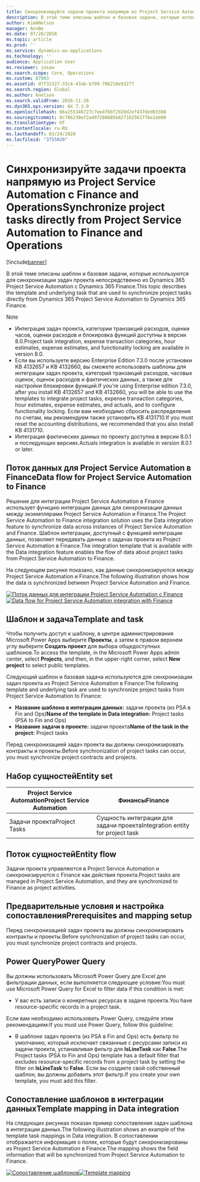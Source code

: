 ```yaml
---
title: Синхронизируйте задачи проекта напрямую из Project Service Automation с Finance and Operations
description: В этой теме описаны шаблон и базовая задачи, которые используются для синхронизации задач проекта непосредственно из Microsoft Dynamics 365 Project Service Automation с Dynamics 365 Finance.
author: KimANelson
manager: AnnBe
ms.date: 07/20/2018
ms.topic: article
ms.prod: ''
ms.service: dynamics-ax-applications
ms.technology: ''
audience: Application User
ms.reviewer: josaw
ms.search.scope: Core, Operations
ms.custom: 87983
ms.assetid: d7f32327-33c4-43ab-b799-786210e93277
ms.search.region: Global
ms.author: knelson
ms.search.validFrom: 2016-11-28
ms.dyn365.ops.version: AX 7.3.0
ms.openlocfilehash: 66a255346727c7ee4fbbf2920d2ef437ded03308
ms.sourcegitcommit: 8c786230ef2a497280885b827162561776e2eb00
ms.translationtype: HT
ms.contentlocale: ru-RU
ms.lasthandoff: 03/24/2020
ms.locfileid: "3755020"
---
```

# <a name="synchronize-project-tasks-directly-from-project-service-automation-to-finance-and-operations"></a><span data-ttu-id="97e53-103">Синхронизируйте задачи проекта напрямую из Project Service Automation с Finance and Operations</span><span class="sxs-lookup"><span data-stu-id="97e53-103">Synchronize project tasks directly from Project Service Automation to Finance and Operations</span></span>

[!include[banner](../includes/banner.md)]

<span data-ttu-id="97e53-104">В этой теме описаны шаблон и базовая задачи, которые используются для синхронизации задач проекта непосредственно из Dynamics 365 Project Service Automation с Dynamics 365 Finance.</span><span class="sxs-lookup"><span data-stu-id="97e53-104">This topic describes the template and underlying task that are used to synchronize project tasks directly from Dynamics 365 Project Service Automation to Dynamics 365 Finance.</span></span>

> [!NOTE]
> - <span data-ttu-id="97e53-105">Интеграция задач проекта, категории транзакций расходов, оценки часов, оценки расходов и блокировка функций доступны в версии 8.0.</span><span class="sxs-lookup"><span data-stu-id="97e53-105">Project task integration, expense transaction categories, hour estimates, expense estimates, and functionality locking are available in version 8.0.</span></span>
> - <span data-ttu-id="97e53-106">Если вы используете версию Enterprise Edition 7.3.0 после установки KB 4132657 и KB 4132660, вы сможете использовать шаблоны для интеграции задач проекта, категорий транзакций расходов, часовых оценок, оценок расходов и фактических данных, а также для настройки блокировки функций.</span><span class="sxs-lookup"><span data-stu-id="97e53-106">If you're using Enterprise edition 7.3.0, after you install KB 4132657 and KB 4132660, you will be able to use the templates to integrate project tasks, expense transaction categories, hour estimates, expense estimates, and actuals, and to configure functionality locking.</span></span> <span data-ttu-id="97e53-107">Если вам необходимо сбросить распределения по счетам, мы рекомендуем также установить KB 4131710.</span><span class="sxs-lookup"><span data-stu-id="97e53-107">If you must reset the accounting distributions, we recommended that you also install KB 4131710.</span></span>
> - <span data-ttu-id="97e53-108">Интеграция фактических данных по проекту доступна в версии 8.0.1 и последующих версиях.</span><span class="sxs-lookup"><span data-stu-id="97e53-108">Actuals integration is available in version 8.0.1 or later.</span></span>

## <a name="data-flow-for-project-service-automation-to-finance"></a><span data-ttu-id="97e53-109">Поток данных для Project Service Automation в Finance</span><span class="sxs-lookup"><span data-stu-id="97e53-109">Data flow for Project Service Automation to Finance</span></span>

<span data-ttu-id="97e53-110">Решение для интеграции Project Service Automation в Finance использует функцию интеграции данных для синхронизации данных между экземплярами Project Service Automation и Finance.</span><span class="sxs-lookup"><span data-stu-id="97e53-110">The Project Service Automation to Finance integration solution uses the Data integration feature to synchronize data across instances of Project Service Automation and Finance.</span></span> <span data-ttu-id="97e53-111">Шаблон интеграции, доступный с функцией интеграции данных, позволяет передавать данные о задачах проекта из Project Service Automation в Finance.</span><span class="sxs-lookup"><span data-stu-id="97e53-111">The integration template that is available with the Data integration feature enables the flow of data about project tasks from Project Service Automation to Finance.</span></span>

<span data-ttu-id="97e53-112">На следующем рисунке показано, как данные синхронизируются между Project Service Automation и Finance.</span><span class="sxs-lookup"><span data-stu-id="97e53-112">The following illustration shows how the data is synchronized between Project Service Automation and Finance.</span></span>

<span data-ttu-id="97e53-113">[![Поток данных для интеграции Project Service Automation с Finance](./media/ProjectTasksFlow.png)](./media/ProjectTasksFlow.png)</span><span class="sxs-lookup"><span data-stu-id="97e53-113">[![Data flow for Project Service Automation integration with Finance](./media/ProjectTasksFlow.png)](./media/ProjectTasksFlow.png)</span></span>

## <a name="template-and-task"></a><span data-ttu-id="97e53-114">Шаблон и задача</span><span class="sxs-lookup"><span data-stu-id="97e53-114">Template and task</span></span>

<span data-ttu-id="97e53-115">Чтобы получить доступ к шаблону, в центре администрирования Microsoft Power Apps выберите **Проекты**, а затем в правом верхнем углу выберите **Создать проект** для выбора общедоступных шаблонов.</span><span class="sxs-lookup"><span data-stu-id="97e53-115">To access the template, in the Microsoft Power Apps admin center, select **Projects**, and then, in the upper-right corner, select **New project** to select public templates.</span></span>

<span data-ttu-id="97e53-116">Следующий шаблон и базовая задача используются для синхронизации задач проекта из Project Service Automation в Finance:</span><span class="sxs-lookup"><span data-stu-id="97e53-116">The following template and underlying task are used to synchronize project tasks from Project Service Automation to Finance:</span></span>

- <span data-ttu-id="97e53-117">**Название шаблона в интеграции данных:** задачи проекта (из PSA в Fin and Ops)</span><span class="sxs-lookup"><span data-stu-id="97e53-117">**Name of the template in Data integration:** Project tasks (PSA to Fin and Ops)</span></span>
- <span data-ttu-id="97e53-118">**Название задачи в проекте:** задачи проекта</span><span class="sxs-lookup"><span data-stu-id="97e53-118">**Name of the task in the project:** Project tasks</span></span>

<span data-ttu-id="97e53-119">Перед синхронизацией задач проекта вы должны синхронизировать контракты и проекты.</span><span class="sxs-lookup"><span data-stu-id="97e53-119">Before synchronization of project tasks can occur, you must synchronize project contracts and projects.</span></span>

## <a name="entity-set"></a><span data-ttu-id="97e53-120">Набор сущностей</span><span class="sxs-lookup"><span data-stu-id="97e53-120">Entity set</span></span>

| <span data-ttu-id="97e53-121">Project Service Automation</span><span class="sxs-lookup"><span data-stu-id="97e53-121">Project Service Automation</span></span> | <span data-ttu-id="97e53-122">Финансы</span><span class="sxs-lookup"><span data-stu-id="97e53-122">Finance</span></span>                             |
|----------------------------|-------------------------------------|
| <span data-ttu-id="97e53-123">Задачи проекта</span><span class="sxs-lookup"><span data-stu-id="97e53-123">Project Tasks</span></span>              | <span data-ttu-id="97e53-124">Сущность интеграции для задачи проекта</span><span class="sxs-lookup"><span data-stu-id="97e53-124">Integration entity for project task</span></span> |

## <a name="entity-flow"></a><span data-ttu-id="97e53-125">Поток сущностей</span><span class="sxs-lookup"><span data-stu-id="97e53-125">Entity flow</span></span>

<span data-ttu-id="97e53-126">Задачи проекта управляются в Project Service Automation и синхронизируются с Finance как действия проекта.</span><span class="sxs-lookup"><span data-stu-id="97e53-126">Project tasks are managed in Project Service Automation, and they are synchronized to Finance as project activities.</span></span>

## <a name="prerequisites-and-mapping-setup"></a><span data-ttu-id="97e53-127">Предварительные условия и настройка сопоставления</span><span class="sxs-lookup"><span data-stu-id="97e53-127">Prerequisites and mapping setup</span></span>

<span data-ttu-id="97e53-128">Перед синхронизацией задач проекта вы должны синхронизировать контракты и проекты.</span><span class="sxs-lookup"><span data-stu-id="97e53-128">Before synchronization of project tasks can occur, you must synchronize project contracts and projects.</span></span>

## <a name="power-query"></a><span data-ttu-id="97e53-129">Power Query</span><span class="sxs-lookup"><span data-stu-id="97e53-129">Power Query</span></span>

<span data-ttu-id="97e53-130">Вы должны использовать Microsoft Power Query для Excel для фильтрации данных, если выполняется следующее условие:</span><span class="sxs-lookup"><span data-stu-id="97e53-130">You must use Microsoft Power Query for Excel to filter data if this condition is met:</span></span>

- <span data-ttu-id="97e53-131">У вас есть записи о конкретных ресурсах в задаче проекта.</span><span class="sxs-lookup"><span data-stu-id="97e53-131">You have resource-specific records in a project task.</span></span>

<span data-ttu-id="97e53-132">Если вам необходимо использовать Power Query, следуйте этим рекомендациям:</span><span class="sxs-lookup"><span data-stu-id="97e53-132">If you must use Power Query, follow this guideline:</span></span>

- <span data-ttu-id="97e53-133">В шаблоне задач проекта (из PSA в Fin and Ops) есть фильтр по умолчанию, который исключает связанные с ресурсами записи из задачи проекта, устанавливая фильтр для **IsLineTask** как **False**.</span><span class="sxs-lookup"><span data-stu-id="97e53-133">The Project tasks (PSA to Fin and Ops) template has a default filter that excludes resource-specific records from a project task by setting the filter on **IsLineTask** to **False**.</span></span> <span data-ttu-id="97e53-134">Если вы создаете свой собственный шаблон, вы должны добавить этот фильтр.</span><span class="sxs-lookup"><span data-stu-id="97e53-134">If you create your own template, you must add this filter.</span></span>

## <a name="template-mapping-in-data-integration"></a><span data-ttu-id="97e53-135">Сопоставление шаблонов в интеграции данных</span><span class="sxs-lookup"><span data-stu-id="97e53-135">Template mapping in Data integration</span></span>

<span data-ttu-id="97e53-136">На следующих рисунках показан пример сопоставления задач шаблона в интеграции данных.</span><span class="sxs-lookup"><span data-stu-id="97e53-136">The following illustration shows an example of the template task mappings in Data integration.</span></span> <span data-ttu-id="97e53-137">В сопоставлении отображается информация о полях, которые будут синхронизированы из Project Service Automation в Finance.</span><span class="sxs-lookup"><span data-stu-id="97e53-137">The mapping shows the field information that will be synchronized from Project Service Automation to Finance.</span></span>

<span data-ttu-id="97e53-138">[![Сопоставление шаблонов](./media/ProjectTasksMapping.png)](./media/ProjectTasksMapping.png)</span><span class="sxs-lookup"><span data-stu-id="97e53-138">[![Template mapping](./media/ProjectTasksMapping.png)](./media/ProjectTasksMapping.png)</span></span>
